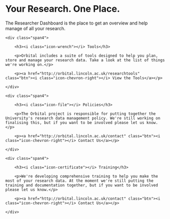 <div class="hero-unit">
<h1>Your Research. One Place.</h1>
<p>The Researcher Dashboard is the place to get an overview and help manage of all your research.</p>
</div>

<div class="row">
	
	<div class="span4">

		<h3><i class="icon-wrench"></i> Tools</h3>
		
		<p>Orbital includes a suite of tools designed to help you plan, store and manage your research data. Take a look at the list of things we're working on.</p>
		
		<p><a href="http://orbital.lincoln.ac.uk/researchtools" class="btn"><i class="icon-chevron-right"></i> View the Tools</a></p>
		
	</div>
			
	<div class="span4">

		<h3><i class="icon-file"></i> Policies</h3>
		
		<p>The Orbital project is responsible for putting together the University's research data management policy. We're still working on finalising this, but if you want to be involved please let us know.</p>
		
		<p><a href="http://orbital.lincoln.ac.uk/contact" class="btn"><i class="icon-chevron-right"></i> Contact Us</a></p>
	
	</div>
	
	<div class="span4">
		
		<h3><i class="icon-certificate"></i> Training</h3>
	
		<p>We're developing comprehensive training to help you make the most of your research data. At the moment we're still putting the training and documentation together, but if you want to be involved please let us know.</p>
		
		<p><a href="http://orbital.lincoln.ac.uk/contact" class="btn"><i class="icon-chevron-right"></i> Contact Us</a></p>
						
	</div>
			
</div>